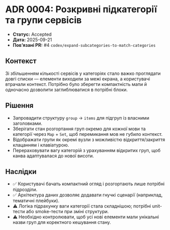# ADR 0004: Розкривні підкатегорії та групи сервісів

- **Статус:** Accepted
- **Дата:** 2025-09-21
- **Повʼязані PR:** #4 `codex/expand-subcategories-to-match-categories`

## Контекст
Зі збільшенням кількості сервісів у категоріях стало важко проглядати довгі списки — елементи виходили за межі екрана, а користувачі втрачали контекст. Потрібно було зберегти компактність мапи й одночасно дозволити заглиблюватися в потрібні блоки.

## Рішення
- Запровадити структуру `group` → `items` для підгруп із власними заголовками.
- Зберігати стан розгортання груп окремо для кожної мови та категорії через `Map` + `Set`, щоб перемикання мов не губило контекст.
- Відображати групи як окремі вузли з можливістю відкриття/закриття клацанням і клавіатурою.
- Перераховувати вагу категорій з урахуванням відкритих груп, щоб канва адаптувалася до нової висоти.

## Наслідки
- ✅ Користувачі бачать компактний огляд і розгортають лише потрібні підрозділи.
- ✅ Архітектура даних дозволяє додавати гнучкі сценарії (наприклад, тематичні плейбуки).
- ⚠️ Логіка підрахунку ваги категорії стала складнішою; потрібні unit-тести або smoke-тести при зміні структури.
- ⚠️ Необхідно контролювати, щоб усі нові елементи мали унікальні назви груп для коректного кешування стану.

